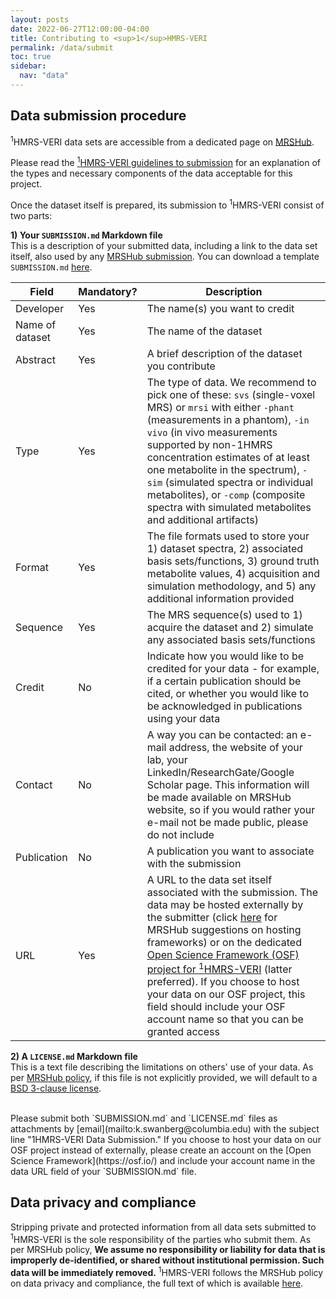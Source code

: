 ```yaml
---
layout: posts
date: 2022-06-27T12:00:00-04:00
title: Contributing to <sup>1</sup>HMRS-VERI
permalink: /data/submit
toc: true
sidebar:
  nav: "data"
---
```


## Data submission procedure
<sup>1</sup>HMRS-VERI data sets are accessible from a dedicated page on [MRSHub](https://mrshub.org/datasets/).<br />

Please read the [<sup>1</sup>HMRS-VERI guidelines to submission](/data/) for an explanation of the types and necessary components of the data acceptable for this project. 

Once the dataset itself is prepared, its submission to <sup>1</sup>HMRS-VERI consist of two parts: 
<br />

**1) Your `SUBMISSION.md` Markdown file**<br />
This is a description of your submitted data, including a link to the data set itself, also used by any [MRSHub submission](https://mrshub.org/datasets_contribute/). You can download a template `SUBMISSION.md` [here](/assets/SUBMISSION_DATA.md).

| Field | Mandatory? | Description |
| ----  | ---------- | ----------- |
| Developer | Yes | The name(s) you want to credit |
| Name of dataset | Yes | The name of the dataset |
| Abstract | Yes | A brief description of the dataset you contribute |
| Type | Yes | The type of data. We recommend to pick one of these: `svs` (single-voxel MRS) or `mrsi` with either `-phant` (measurements in a phantom), `-in vivo` (in vivo measurements supported by non-1HMRS concentration estimates of at least one metabolite in the spectrum), `-sim` (simulated spectra or individual metabolites), or `-comp` (composite spectra with simulated metabolites and additional artifacts)|
| Format | Yes | The file formats used to store your 1) dataset spectra, 2) associated basis sets/functions, 3) ground truth metabolite values, 4) acquisition and simulation methodology, and 5) any additional information provided |
| Sequence | Yes | The MRS sequence(s) used to 1) acquire the dataset and 2) simulate any associated basis sets/functions |
| Credit | No | Indicate how you would like to be credited for your data - for example, if a certain publication should be cited, or whether you would like to be acknowledged in publications using your data |
| Contact | No | A way you can be contacted: an e-mail address, the website of your lab, your LinkedIn/ResearchGate/Google Scholar page. This information will be made available on MRSHub website, so if you would rather your e-mail not be made public, please do not include |
| Publication | No | A publication you want to associate with the submission |
| URL | Yes | A URL to the data set itself associated with the submission. The data may be hosted externally by the submitter (click [here](https://mrshub.org/datasets_host_organize/) for MRSHub suggestions on hosting frameworks) or on the dedicated [Open Science Framework (OSF) project for <sup>1</sup>HMRS-VERI](https://osf.io/26btq/) (latter preferred). If you choose to host your data on our OSF project, this field should include your OSF account name so that you can be granted access |


**2) A `LICENSE.md` Markdown file**<br />
This is a text file describing the limitations on others' use of your data. As per [MRSHub policy](https://mrshub.org/datasets_contribute/), if this file is not explicitly provided, we will default to a [BSD 3-clause license](https://opensource.org/licenses/BSD-3-Clause).<br />

<br />
Please submit both `SUBMISSION.md` and `LICENSE.md` files as attachments by [email](mailto:k.swanberg@columbia.edu) with the subject line "1HMRS-VERI Data Submission." If you choose to host your data on our OSF project instead of externally, please create an account on the [Open Science Framework](https://osf.io/) and include your account name in the data URL field of your `SUBMISSION.md` file. 


## Data privacy and compliance
Stripping private and protected information from all data sets submitted to <sup>1</sup>HMRS-VERI is the sole responsibility of the parties who submit them. As per MRSHub policy, **We assume no responsibility or liability for data that is improperly de-identified, or shared without institutional permission. Such data will be immediately removed.** <sup>1</sup>HMRS-VERI follows the MRSHub policy on data privacy and compliance, the full text of which is available [here](https://mrshub.org/datasets_privacy/). 
